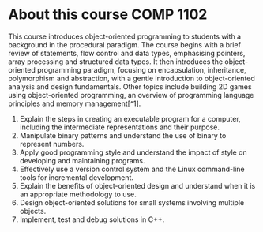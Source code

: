 # About this course **COMP 1102**

This course introduces object-oriented programming to students with a background in the procedural paradigm. The course begins with a brief review of statements, flow control and data types, emphasising pointers, array processing and structured data types. It then introduces the object-oriented programming paradigm, focusing on encapsulation, inheritance, polymorphism and abstraction, with a gentle introduction to object-oriented analysis and design fundamentals. Other topics include building 2D games using object-oriented programming, an overview of programming language principles and memory management[^1].

1. Explain the steps in creating an executable program for a computer, including the intermediate representations and their purpose.
2. Manipulate binary patterns and understand the use of binary to represent numbers.
3. Apply good programming style and understand the impact of style on developing and maintaining programs.
4. Effectively use a version control system and the Linux command-line tools for incremental development.
5. Explain the benefits of object-oriented design and understand when it is an appropriate methodology to use.
6. Design object-oriented solutions for small systems involving multiple objects.
7. Implement, test and debug solutions in C++.
